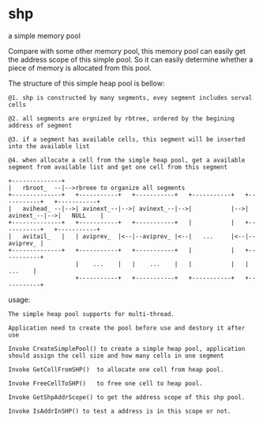 # shp
a simple memory pool

Compare with some other memory pool, this memory pool can easily get the address scope of this simple pool. So it can easily
determine whether a piece of memory is allocated from this pool. 

The structure of this simple heap pool is bellow:

	@1. shp is constructed by many segments, evey segment includes serval cells
	
	@2. all segments are orgnized by rbtree, ordered by the begining address of segment
	
	@3. if a segment has available cells, this segment will be inserted into the available list
	
	@4. when allocate a cell from the simple heap pool, get a available segment from available list and get one cell from this segment
	
	+--------------+
	|   rbroot_  --|-->rbreee to organize all segments
	+--------------+   +-----------+   +-----------+   +-----------+   +-----------+   +-----------+
	|   avihead_ --|-->| avinext_--|-->| avinext_--|-->|           |-->| avinext_--|-->|   NULL    |
	+--------------+   +-----------+   +-----------+   |           |   +-----------+   +-----------+
	|   avitail_   |   | aviprev_  |<--|--aviprev_ |<--|   ...     |<--|--aviprev_ |
	+--------------+   +-----------+   +-----------+   |           |   +-----------+
	                   |    ...    |   |    ...    |   |           |   |    ...    |
                       +-----------+   +-----------+   +-----------+   +-----------+

usage:


	The simple heap pool supports for multi-thread.
    
	Application need to create the pool before use and destory it after use
	
	Invoke CreateSimplePool() to create a simple heap pool, application should assign the cell size and how many cells in one segment
	
	Invoke GetCellFromSHP()  to allocate one cell from heap pool.
	
	Invoke FreeCellToSHP()   to free one cell to heap pool.
	
	Invoke GetShpAddrScope() to get the address scope of this shp pool.
	
	Invoke IsAddrInSHP() to test a address is in this scope or not.
